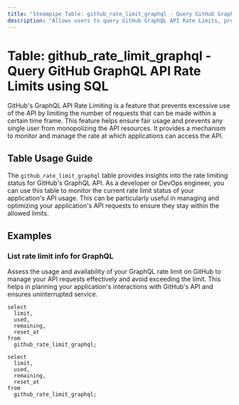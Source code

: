 ```yaml
---
title: "Steampipe Table: github_rate_limit_graphql - Query GitHub GraphQL API Rate Limits using SQL"
description: "Allows users to query GitHub GraphQL API Rate Limits, providing insights into the current rate limit status for the GraphQL API."
---
```


# Table: github_rate_limit_graphql - Query GitHub GraphQL API Rate Limits using SQL

GitHub's GraphQL API Rate Limiting is a feature that prevents excessive use of the API by limiting the number of requests that can be made within a certain time frame. This feature helps ensure fair usage and prevents any single user from monopolizing the API resources. It provides a mechanism to monitor and manage the rate at which applications can access the API.

## Table Usage Guide

The `github_rate_limit_graphql` table provides insights into the rate limiting status for GitHub's GraphQL API. As a developer or DevOps engineer, you can use this table to monitor the current rate limit status of your application's API usage. This can be particularly useful in managing and optimizing your application's API requests to ensure they stay within the allowed limits.

## Examples

### List rate limit info for GraphQL 
Assess the usage and availability of your GraphQL rate limit on GitHub to manage your API requests effectively and avoid exceeding the limit. This helps in planning your application's interactions with GitHub's API and ensures uninterrupted service.

```sql+postgres
select
  limit,
  used,
  remaining,
  reset_at
from
  github_rate_limit_graphql;
```

```sql+sqlite
select
  limit,
  used,
  remaining,
  reset_at
from
  github_rate_limit_graphql;
```
